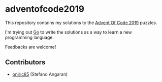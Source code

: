 # adventofcode2019

This repository contains my solutions to the [Advent Of Code 2019](https://adventofcode.com/) puzzles.

I'm trying out [Go](https://golang.org) to write the solutions as a way to learn a new programming language.

Feedbacks are welcome!

## Contributors
- [oniric85](https://github.com/oniric85) (Stefano Angaran)
